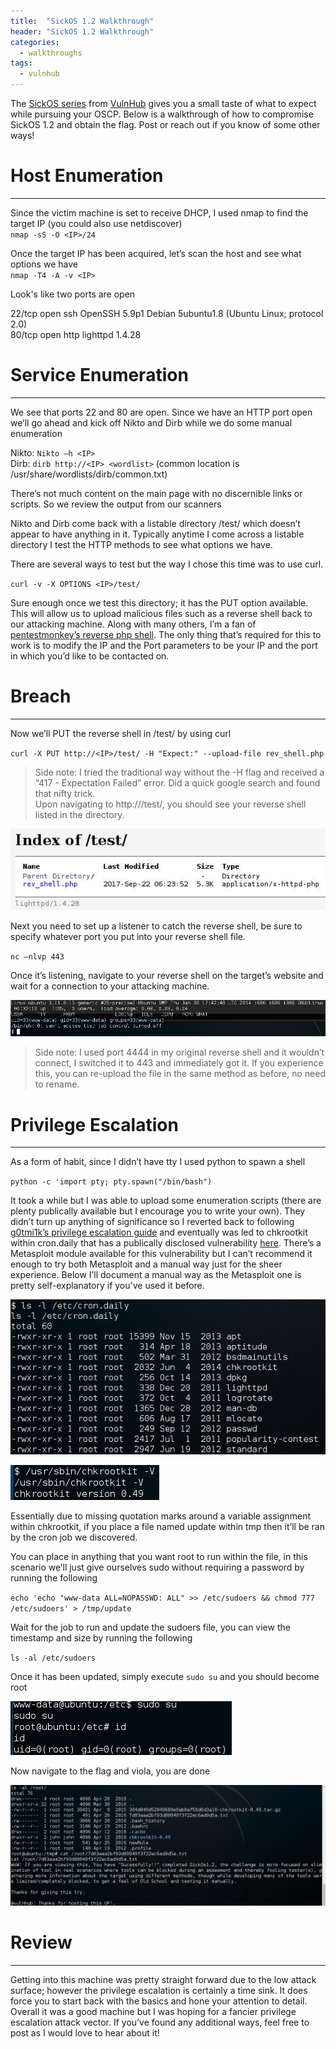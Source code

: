 ```yaml
---
title:  "SickOS 1.2 Walkthrough"
header: "SickOS 1.2 Walkthrough"
categories: 
  - walkthroughs
tags:
  - vulnhub
---
```

The [SickOS series](https://www.vulnhub.com/?q=sickos&sort=date-des&type=vm) from [VulnHub](https://www.vulnhub.com) gives you a small taste of what to expect while pursuing your OSCP. Below is a walkthrough of how to compromise SickOS 1.2 and obtain the flag. Post or reach out if you know of some other ways!  

# Host Enumeration  
***

Since the victim machine is set to receive DHCP, I used nmap to find the target IP (you could also use netdiscover)  
`nmap -sS -O <IP>/24`  

Once the target IP has been acquired, let’s scan the host and see what options we have  
`nmap -T4 -A -v <IP>`  

Look's like two ports are open  

22/tcp open  ssh     OpenSSH 5.9p1 Debian 5ubuntu1.8 (Ubuntu Linux; protocol 2.0)  
80/tcp open  http    lighttpd 1.4.28  

# Service Enumeration  
***

We see that ports 22 and 80 are open. Since we have an HTTP port open we’ll go ahead and kick off Nikto and Dirb while we do some manual enumeration  

Nikto: `Nikto –h <IP>`  
Dirb: `dirb http://<IP> <wordlist>` (common location is /usr/share/wordlists/dirb/common.txt)  

There’s not much content on the main page with no discernible links or scripts. So we review the output from our scanners  

Nikto and Dirb come back with a listable directory /test/ which doesn’t appear to have anything in it. Typically anytime I come across a listable directory I test the HTTP methods to see what options we have.  

There are several ways to test but the way I chose this time was to use curl.  

`curl -v -X OPTIONS <IP>/test/`  

Sure enough once we test this directory; it has the PUT option available. This will allow us to upload malicious files such as a reverse shell back to our attacking machine. Along with many others, I’m a fan of [pentestmonkey’s reverse php shell](http://pentestmonkey.net/tools/web-shells/php-reverse-shell). The only thing that’s required for this to work is to modify the IP and the Port parameters to be your IP and the port in which you’d like to be contacted on.  

# Breach  
***

Now we’ll PUT the reverse shell in /test/ by using curl  

`curl -X PUT http://<IP>/test/ -H "Expect:" --upload-file rev_shell.php`  

> Side note: I tried the traditional way without the -H flag and received a “417 - Expectation Failed” error. Did a quick google search and found that nifty trick.  
Upon navigating to http://<IP>/test/, you should see your reverse shell listed in the directory.  

![Test directory](/assets/images/sickos2dir.jpg)  

Next you need to set up a listener to catch the reverse shell, be sure to specify whatever port you put into your reverse shell file.  

`nc –nlvp 443`  

Once it’s listening, navigate to your reverse shell on the target’s website and wait for a connection to your attacking machine.  

![Rev Shell](/assets/images/sickos2revshell.jpg)  

> Side note: I used port 4444 in my original reverse shell and it wouldn’t connect, I switched it to 443 and immediately got it. If you experience this, you can re-upload the file in the same method as before, no need to rename.  

# Privilege Escalation  
***

As a form of habit, since I didn’t have tty I used python to spawn a shell  

`python -c 'import pty; pty.spawn("/bin/bash")`  

It took a while but I was able to upload some enumeration scripts (there are plenty publically available but I encourage you to write your own). They didn’t turn up anything of significance so I reverted back to following [g0tmi1k’s privilege escalation guide](https://blog.g0tmi1k.com/2011/08/basic-linux-privilege-escalation/) and eventually was led to chkrootkit within cron.daily that has a publically disclosed vulnerability [here](https://www.exploit-db.com/exploits/33899/). There’s a Metasploit module available for this vulnerability but I can’t recommend it enough to try both Metasploit and a manual way just for the sheer experience. Below I’ll document a manual way as the Metasploit one is pretty self-explanatory if you've used it before.  

![Cron List](/assets/images/sickos2cronlist.jpg)  

![chkrootkit version](/assets/images/sickos2chkrootkitversion.jpg)  

Essentially due to missing quotation marks around a variable assignment within chkrootkit, if you place a file named update within tmp then it’ll be ran by the cron job we discovered.  

You can place in anything that you want root to run within the file, in this scenario we’ll just give ourselves sudo without requiring a password by running the following  

`echo 'echo "www-data ALL=NOPASSWD: ALL" >> /etc/sudoers && chmod 777 /etc/sudoers' > /tmp/update`  

Wait for the job to run and update the sudoers file, you can view the timestamp and size by running the following  

`ls -al /etc/sudoers`  

Once it has been updated, simply execute `sudo su` and you should become root  

![root status](/assets/images/sickos2root.jpg)  

Now navigate to the flag and viola, you are done  

![Sickos 1.2 flag](/assets/images/sickos2flag.jpg)  

# Review  
***

Getting into this machine was pretty straight forward due to the low attack surface; however the privilege escalation is certainly a time sink. It does force you to start back with the basics and hone your attention to detail. Overall it was a good machine but I was hoping for a fancier privilege escalation attack vector. If you’ve found any additional ways, feel free to post as I would love to hear about it!  